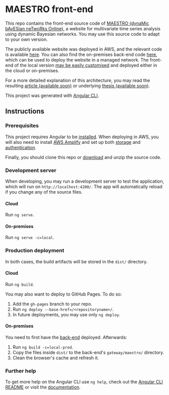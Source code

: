 # MAESTRO front-end

This repo contains the front-end source code of [MAESTRO (dynaMic bAyESian neTwoRks Online)](https://vascocandeias.github.io/maestro), a website for multivariate time series analysis using dynamic Bayesian networks. You may use this source code to adapt to your own version.

The publicly available website was deployed in AWS, and the relevant code is available [here](https://github.com/vascocandeias/maestro-cloud). You can also find the on-premises back-end code [here](https://github.com/vascocandeias/maestro-backend), which can be used to deploy the website in a managed network. The front-end of the local version [may be easily customised](#instructions) and deployed either in the cloud or on-premises.

For a more detailed explanation of this architecture, you may read the resulting [article (available soon)](https://github.com/vascocandeias/maestro) or underlying [thesis (available soon)](https://github.com/vascocandeias/maestro).

This project was generated with [Angular CLI](https://github.com/angular/angular-cli).

## Instructions

### Prerequisites

This project requires Angular to be [installed](https://angular.io/guide/setup-local). When deploying in AWS, you will also need to install [AWS Amplify](https://docs.amplify.aws/start/getting-started/installation/q/integration/angular) and set up both [storage](https://docs.amplify.aws/lib/storage/getting-started/q/platform/js) and [authentication](https://docs.amplify.aws/lib/auth/getting-started/q/platform/js).

Finally, you should clone this repo or [download](https://api.github.com/repos/vascocandeias/maestro/zipball) and unzip the source code.

### Development server

When developing, you may run a development server to test the application, which will run on `http://localhost:4200/`. The app will automatically reload if you change any of the source files.

#### Cloud

Run `ng serve`.

#### On-premises

Run `ng serve -c=local`.

### Production deployment

In both cases, the build artifacts will be stored in the `dist/` directory.

#### Cloud

Run `ng build`.

You may also want to deploy to GitHub Pages. To do so:
1. Add the `gh-pages` branch to your repo.
2. Run `ng deploy --base-href=/<repositoryname>/`.
3. In future deployments, you may use only `ng deploy`.

#### On-premises

You need to first have the [back-end](https://github.com/vascocandeias/maestro-backend) deployed. Afterwards:

1. Run ```ng build -c=local-prod```. 
2. Copy the files inside ```dist/``` to the back-end's ```gateway/maestro/``` directory.
3. Clean the browser's cache and refresh it.

### Further help

To get more help on the Angular CLI use `ng help`, check out the [Angular CLI README](https://github.com/angular/angular-cli/blob/master/README.md) or visit the [documentation](https://angular.io/docs).
